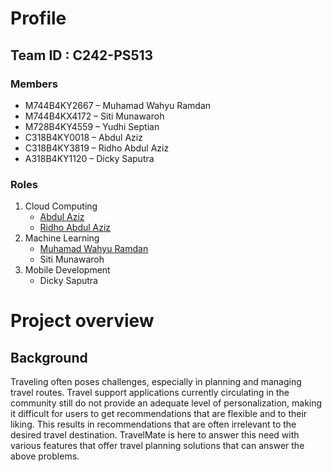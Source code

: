 # Profile
## Team ID : C242-PS513
### Members
- M744B4KY2667 – Muhamad Wahyu Ramdan
- M744B4KX4172 – Siti Munawaroh
- M728B4KY4559 – Yudhi Septian
- C318B4KY0018 – Abdul Aziz
- C318B4KY3819 – Ridho Abdul Aziz
- A318B4KY1120 – Dicky Saputra

### Roles
1. Cloud Computing
   - [Abdul Aziz](https://www.linkedin.com/in/abdul-aziz-5ab0a920a/)
   - [Ridho Abdul Aziz](https://www.linkedin.com/in/ridho-abdul-aziz-509b43303/)
2. Machine Learning
   - [Muhamad Wahyu Ramdan](https://www.linkedin.com/in/wahyuramdan04)
   - Siti Munawaroh
3. Mobile Development
   - Dicky Saputra

# Project overview
## Background 
Traveling often poses challenges, especially in planning and managing travel routes. Travel support applications currently circulating in the community still do not provide an adequate level of personalization, making it difficult for users to get recommendations that are flexible and to their liking. This results in recommendations that are often irrelevant to the desired travel destination. TravelMate is here to answer this need with various features that offer travel planning solutions that can answer the above problems.
